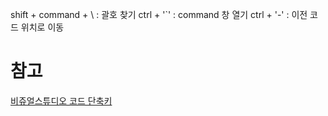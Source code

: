 
shift + command + \ : 괄호 찾기
ctrl + '\`' : command 창 열기
ctrl + '-' : 이전 코드 위치로 이동

# 참고
[비쥬얼스튜디오 코드 단축키](https://zetawiki.com/wiki/비주얼스튜디오_코드_단축키)
